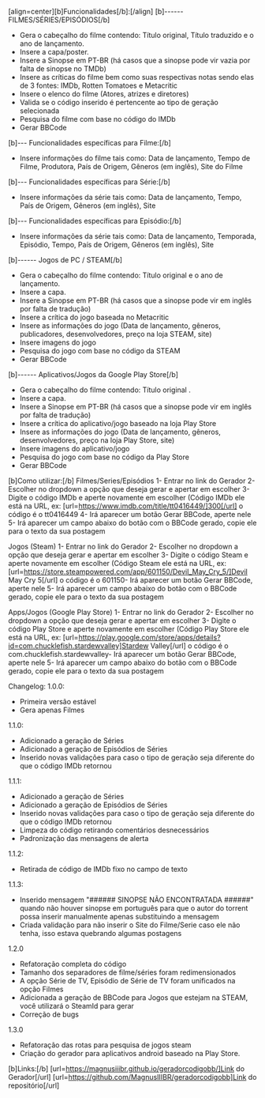 [align=center][b]Funcionalidades[/b]:[/align]
[b]------ FILMES/SÉRIES/EPISÓDIOS[/b]
- Gera o cabeçalho do filme contendo: Título original, Título traduzido e o ano de lançamento.
- Insere a capa/poster.
- Insere a Sinopse em PT-BR (há casos que a sinopse pode vir vazia por falta de sinopse no TMDb)
- Insere as críticas do filme bem como suas respectivas notas sendo elas de 3 fontes: IMDb, Rotten Tomatoes e Metacritic
- Insere o elenco do filme (Atores, atrizes e diretores)
- Valida se o código inserido é pertencente ao tipo de geração selecionada
- Pesquisa do filme com base no código do IMDb 
- Gerar BBCode

[b]--- Funcionalidades específicas para Filme:[/b]
- Insere informações do filme tais como: Data de lançamento, Tempo de Filme, Produtora, País de Origem, Gêneros (em inglês), Site do Filme

[b]--- Funcionalidades específicas para Série:[/b]
- Insere informações da série tais como: Data de lançamento, Tempo, País de Origem, Gêneros (em inglês), Site

[b]--- Funcionalidades específicas para Episódio:[/b]
- Insere informações da série tais como: Data de lançamento, Temporada, Episódio, Tempo, País de Origem, Gêneros (em inglês), Site

[b]------ Jogos de PC / STEAM[/b]
- Gera o cabeçalho do filme contendo: Título original e o ano de lançamento.
- Insere a capa.
- Insere a Sinopse em PT-BR (há casos que a sinopse pode vir em inglês por falta de tradução)
- Insere a crítica do jogo baseada no Metacritic
- Insere as informações do jogo (Data de lançamento, gêneros, publicadores, desenvolvedores, preço na loja STEAM, site)
- Insere imagens do jogo
- Pesquisa do jogo com base no código da STEAM 
- Gerar BBCode

[b]------ Aplicativos/Jogos da Google Play Store[/b]
- Gera o cabeçalho do filme contendo: Título original .
- Insere a capa.
- Insere a Sinopse em PT-BR (há casos que a sinopse pode vir em inglês por falta de tradução)
- Insere a crítica do aplicativo/jogo baseado na loja Play Store
- Insere as informações do jogo (Data de lançamento, gêneros, desenvolvedores, preço na loja Play Store, site)
- Insere imagens do aplicativo/jogo
- Pesquisa do jogo com base no código da Play Store 
- Gerar BBCode


[b]Como utilizar:[/b]
Filmes/Series/Episódios
1- Entrar no link do Gerador
2- Escolher no dropdown a opção que deseja gerar e apertar em escolher
3- Digite o código IMDb e aperte novamente em escolher (Código IMDb ele está na URL, ex: [url=https://www.imdb.com/title/tt0416449/]300[/url] o código é o tt0416449
4- Irá aparecer um botão Gerar BBCode, aperte nele
5- Irá aparecer um campo abaixo do botão com o BBCode gerado, copie ele para o texto da sua postagem

Jogos (Steam)
1- Entrar no link do Gerador
2- Escolher no dropdown a opção que deseja gerar e apertar em escolher
3- Digite o código Steam e aperte novamente em escolher (Código Steam ele está na URL, ex: [url=https://store.steampowered.com/app/601150/Devil_May_Cry_5/]Devil May Cry 5[/url] o código é o 601150- Irá aparecer um botão Gerar BBCode, aperte nele
5- Irá aparecer um campo abaixo do botão com o BBCode gerado, copie ele para o texto da sua postagem

Apps/Jogos (Google Play Store)
1- Entrar no link do Gerador
2- Escolher no dropdown a opção que deseja gerar e apertar em escolher
3- Digite o código Play Store e aperte novamente em escolher (Código Play Store ele está na URL, ex: [url=https://play.google.com/store/apps/details?id=com.chucklefish.stardewvalley]Stardew Valley[/url] o código é o com.chucklefish.stardewvalley- Irá aparecer um botão Gerar BBCode, aperte nele
5- Irá aparecer um campo abaixo do botão com o BBCode gerado, copie ele para o texto da sua postagem

Changelog: 
1.0.0: 
- Primeira versão estável
- Gera apenas Filmes

1.1.0: 
- Adicionado a geração de Séries
- Adicionado a geração de Episódios de Séries
- Inserido novas validações para caso o tipo de geração seja diferente do que o código IMDb retornou

1.1.1: 
- Adicionado a geração de Séries
- Adicionado a geração de Episódios de Séries
- Inserido novas validações para caso o tipo de geração seja diferente do que o código IMDb retornou
- Limpeza do código retirando comentários desnecessários
- Padronização das mensagens de alerta

1.1.2: 
- Retirada de código de IMDb fixo no campo de texto

1.1.3:
- Inserido mensagem "###### SINOPSE NÃO ENCONTRATADA ######" quando não houver sinopse em português para que o autor do torrent possa inserir manualmente apenas substituindo a mensagem
- Criada validação para não inserir o Site do Filme/Serie caso ele não tenha, isso estava quebrando algumas postagens

1.2.0
- Refatoração completa do código
- Tamanho dos separadores de filme/séries foram redimensionados
- A opção Série de TV, Episódio de Série de TV foram unificados na opção Filmes
- Adicionada a geração de BBCode para Jogos que estejam na STEAM, você utilizará o SteamId para gerar
- Correção de bugs

1.3.0
- Refatoração das rotas para pesquisa de jogos steam
- Criação do gerador para aplicativos android baseado na Play Store.



[b]Links:[/b]
[url=https://magnusiiibr.github.io/geradorcodigobb/]Link do Gerador[/url]
[url=https://github.com/MagnusIIIBR/geradorcodigobb]Link do repositório[/url]

